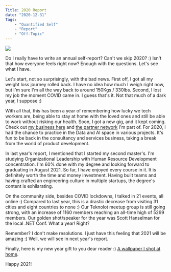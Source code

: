 ```yaml
---
Title: 2020 Report
date: "2020-12-31" 
Tags: 
    - "Quantified Self"
    - "Report"
    - "Off-Topic"
---
```


![](/media/2020/newyear-2020-thumbnail.jpg)

Do I really have to write an annual self-report? Can't we skip 2020? :) Isn't that how everyone feels right now? Enough with the questions. Let's see what I have.

Let's start, not so surprisingly, with the bad news. First off, I got all my weight loss journey rolled back. I have no idea how much I weigh right now, but I'm sure I'm all the way back to around 150Kgs / 330lbs. Second, I lost my job the moment COVID came in. I guess that's it. Not that much of a dark year, I suppose :)

With all that, this has been a year of remembering how lucky we tech workers are, being able to stay at home with the loved ones and still be able to work without risking our health. Soon, I got a new gig, and it kept coming. Check out [my business here](https://deveload.com/) and [the partner network](https://solliance.net/) I'm part of. For 2020, I had the chance to practice in the Data and AI space in various projects. It's fun to be back in the consultancy and services business, taking a break from the world of product development.

In last year's report, I mentioned that I started my second master's. I'm studying Organizational Leadership with Human Resource Development concentration. I'm 60% done with my degree and looking forward to graduating in August 2021. So far, I have enjoyed every course in it. It is definitely worth the time and money investment. Having built teams and having crafted an engineering culture in multiple startups, the degree's content is exhilarating.

On the community side, besides COVID lockdowns, I talked in 21 events, all online :) Compared to last year, this is a drastic decrease from visiting 31 cities and eight countries to none :) Our Teknolot meetup group is still going strong, with an increase of 1160 members reaching an all-time high of 5299 members. Our golden shot/speaker for the year was Scott Hanselman for the local .NET Conf. What a year! Right?

Remember? I don't make resolutions. I just have this feeling that 2021 will be amazing :) Well, we will see in next year's report. 

Finally, here is my new year gift to you dear reader :) [A wallpaper I shot at home](/media/2020/newyear-2020-scaled.jpg).

Happy 2021!








